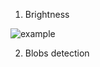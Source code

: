 1. Brightness

![example](https://raw.github.com/nashby/processing-exercises/master/brightness/example.png)

2. Blobs detection
